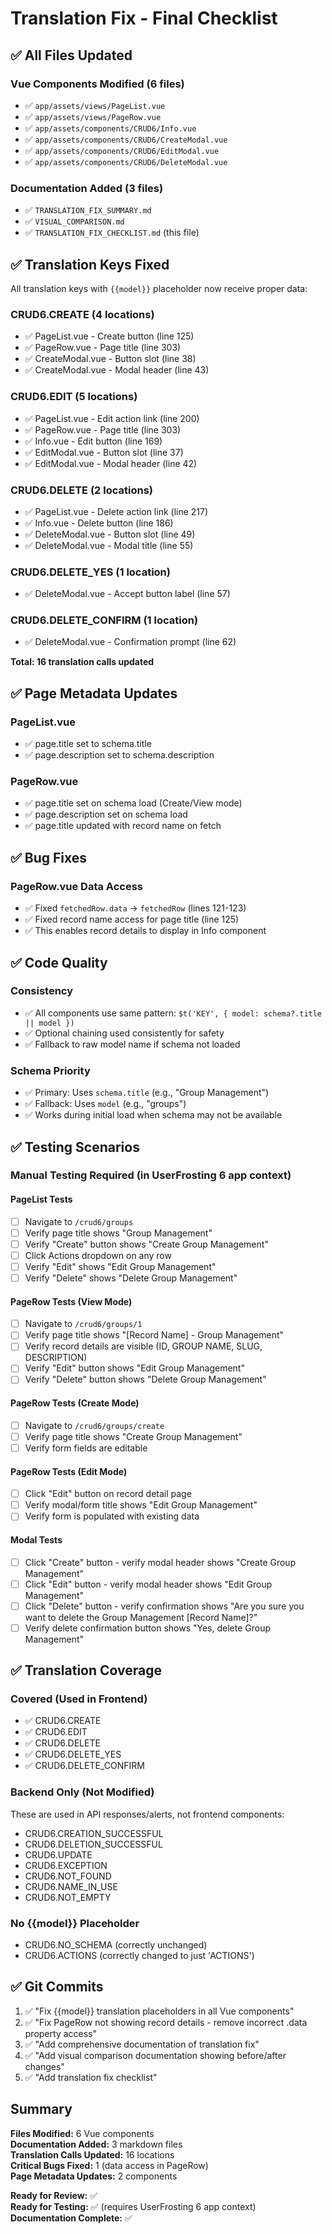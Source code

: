 # Translation Fix - Final Checklist

## ✅ All Files Updated

### Vue Components Modified (6 files)
- ✅ `app/assets/views/PageList.vue`
- ✅ `app/assets/views/PageRow.vue`
- ✅ `app/assets/components/CRUD6/Info.vue`
- ✅ `app/assets/components/CRUD6/CreateModal.vue`
- ✅ `app/assets/components/CRUD6/EditModal.vue`
- ✅ `app/assets/components/CRUD6/DeleteModal.vue`

### Documentation Added (3 files)
- ✅ `TRANSLATION_FIX_SUMMARY.md`
- ✅ `VISUAL_COMPARISON.md`
- ✅ `TRANSLATION_FIX_CHECKLIST.md` (this file)

## ✅ Translation Keys Fixed

All translation keys with `{{model}}` placeholder now receive proper data:

### CRUD6.CREATE (4 locations)
- ✅ PageList.vue - Create button (line 125)
- ✅ PageRow.vue - Page title (line 303)
- ✅ CreateModal.vue - Button slot (line 38)
- ✅ CreateModal.vue - Modal header (line 43)

### CRUD6.EDIT (5 locations)
- ✅ PageList.vue - Edit action link (line 200)
- ✅ PageRow.vue - Page title (line 303)
- ✅ Info.vue - Edit button (line 169)
- ✅ EditModal.vue - Button slot (line 37)
- ✅ EditModal.vue - Modal header (line 42)

### CRUD6.DELETE (2 locations)
- ✅ PageList.vue - Delete action link (line 217)
- ✅ Info.vue - Delete button (line 186)
- ✅ DeleteModal.vue - Button slot (line 49)
- ✅ DeleteModal.vue - Modal title (line 55)

### CRUD6.DELETE_YES (1 location)
- ✅ DeleteModal.vue - Accept button label (line 57)

### CRUD6.DELETE_CONFIRM (1 location)
- ✅ DeleteModal.vue - Confirmation prompt (line 62)

**Total: 16 translation calls updated**

## ✅ Page Metadata Updates

### PageList.vue
- ✅ page.title set to schema.title
- ✅ page.description set to schema.description

### PageRow.vue
- ✅ page.title set on schema load (Create/View mode)
- ✅ page.description set on schema load
- ✅ page.title updated with record name on fetch

## ✅ Bug Fixes

### PageRow.vue Data Access
- ✅ Fixed `fetchedRow.data` → `fetchedRow` (lines 121-123)
- ✅ Fixed record name access for page title (line 125)
- ✅ This enables record details to display in Info component

## ✅ Code Quality

### Consistency
- ✅ All components use same pattern: `$t('KEY', { model: schema?.title || model })`
- ✅ Optional chaining used consistently for safety
- ✅ Fallback to raw model name if schema not loaded

### Schema Priority
- ✅ Primary: Uses `schema.title` (e.g., "Group Management")
- ✅ Fallback: Uses `model` (e.g., "groups")
- ✅ Works during initial load when schema may not be available

## ✅ Testing Scenarios

### Manual Testing Required (in UserFrosting 6 app context)

#### PageList Tests
- [ ] Navigate to `/crud6/groups`
- [ ] Verify page title shows "Group Management"
- [ ] Verify "Create" button shows "Create Group Management"
- [ ] Click Actions dropdown on any row
- [ ] Verify "Edit" shows "Edit Group Management"
- [ ] Verify "Delete" shows "Delete Group Management"

#### PageRow Tests (View Mode)
- [ ] Navigate to `/crud6/groups/1`
- [ ] Verify page title shows "[Record Name] - Group Management"
- [ ] Verify record details are visible (ID, GROUP NAME, SLUG, DESCRIPTION)
- [ ] Verify "Edit" button shows "Edit Group Management"
- [ ] Verify "Delete" button shows "Delete Group Management"

#### PageRow Tests (Create Mode)
- [ ] Navigate to `/crud6/groups/create`
- [ ] Verify page title shows "Create Group Management"
- [ ] Verify form fields are editable

#### PageRow Tests (Edit Mode)
- [ ] Click "Edit" button on record detail page
- [ ] Verify modal/form title shows "Edit Group Management"
- [ ] Verify form is populated with existing data

#### Modal Tests
- [ ] Click "Create" button - verify modal header shows "Create Group Management"
- [ ] Click "Edit" button - verify modal header shows "Edit Group Management"
- [ ] Click "Delete" button - verify confirmation shows "Are you sure you want to delete the Group Management [Record Name]?"
- [ ] Verify delete confirmation button shows "Yes, delete Group Management"

## ✅ Translation Coverage

### Covered (Used in Frontend)
- ✅ CRUD6.CREATE
- ✅ CRUD6.EDIT
- ✅ CRUD6.DELETE
- ✅ CRUD6.DELETE_YES
- ✅ CRUD6.DELETE_CONFIRM

### Backend Only (Not Modified)
These are used in API responses/alerts, not frontend components:
- CRUD6.CREATION_SUCCESSFUL
- CRUD6.DELETION_SUCCESSFUL
- CRUD6.UPDATE
- CRUD6.EXCEPTION
- CRUD6.NOT_FOUND
- CRUD6.NAME_IN_USE
- CRUD6.NOT_EMPTY

### No {{model}} Placeholder
- CRUD6.NO_SCHEMA (correctly unchanged)
- CRUD6.ACTIONS (correctly changed to just 'ACTIONS')

## ✅ Git Commits

1. ✅ "Fix {{model}} translation placeholders in all Vue components"
2. ✅ "Fix PageRow not showing record details - remove incorrect .data property access"
3. ✅ "Add comprehensive documentation of translation fix"
4. ✅ "Add visual comparison documentation showing before/after changes"
5. ✅ "Add translation fix checklist"

## Summary

**Files Modified:** 6 Vue components  
**Documentation Added:** 3 markdown files  
**Translation Calls Updated:** 16 locations  
**Critical Bugs Fixed:** 1 (data access in PageRow)  
**Page Metadata Updates:** 2 components  

**Ready for Review:** ✅  
**Ready for Testing:** ✅ (requires UserFrosting 6 app context)  
**Documentation Complete:** ✅

